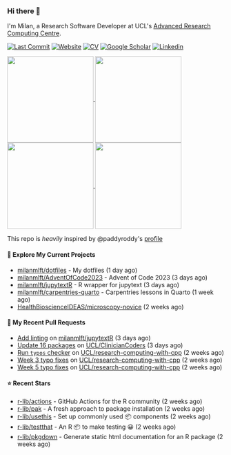### Hi there 👋

I'm Milan, a Research Software Developer at UCL's [Advanced Research Computing
Centre](https://www.ucl.ac.uk/advanced-research-computing/advanced-research-computing-centre).

[![Last Commit](https://img.shields.io/github/last-commit/milanmlft/milanmlft?label=updated)](https://github.com/milanmlft)
[![Website](https://img.shields.io/badge/GitHub%20Pages-222?logo=githubpages&logoColor=fff&style=for-the-badge&style=flat)](https://milanmlft.dev)
[![CV](https://img.shields.io/badge/CV-PDF-pink.svg)](https://milanmlft.dev/uploads/resume.pdf)
[![Google Scholar](https://img.shields.io/badge/Google%20Scholar-4285F4?logo=googlescholar&logoColor=fff&style=for-the-badge&style=flat)](https://scholar.google.com/citations?user=LwW40HQAAAAJ&hl=en)
[![Linkedin](https://img.shields.io/badge/LinkedIn-0A66C2?logo=linkedin&logoColor=fff&style=for-the-badge&style=flat)](http://www.linkedin.com/in/milan-malfait)


<a href="https://github.com/milanmlft/milanmlft#gh-dark-mode-only">
  <img height=200 align="center" src="https://github-readme-stats-paddyroddy.vercel.app/api?username=milanmlft&disable_animations=true&hide_border=true&hide_title=true&include_all_commits=true&rank_icon=github&show=prs_merged,reviews&show_icons=true&theme=tokyonight" />
</a>
<a href="https://github.com/milanmlft/milanmlft#gh-dark-mode-only">
  <img height=200 align="center" src="https://github-readme-stats-paddyroddy.vercel.app/api/top-langs/?username=milanmlft&hide=jupyter%20notebook,html&langs_count=10&layout=compact&theme=tokyonight" />
</a>


<a href="https://github.com/milanmlft/milanmlft#gh-light-mode-only">
  <img height=200 align="center" src="https://github-readme-stats-paddyroddy.vercel.app/api?username=milanmlft&disable_animations=true&hide_border=true&hide_title=true&include_all_commits=true&rank_icon=github&show=prs_merged,reviews&show_icons=true&theme=default" />
</a>
<a href="https://github.com/milanmlft/milanmlft#gh-light-mode-only">
  <img height=200 align="center" src="https://github-readme-stats-paddyroddy.vercel.app/api/top-langs/?username=milanmlft&hide=jupyter%20notebook,html&langs_count=10&layout=compact&theme=default" />
</a>

This repo is _heavily_ inspired by @paddyroddy's [profile](https://github.com/paddyroddy/paddyroddy)

#### 👷 Explore My Current Projects

- [milanmlft/dotfiles](https://github.com/milanmlft/dotfiles) - My dotfiles
  (1 day ago)
- [milanmlft/AdventOfCode2023](https://github.com/milanmlft/AdventOfCode2023) - Advent of Code 2023
  (3 days ago)
- [milanmlft/jupytextR](https://github.com/milanmlft/jupytextR) - R wrapper for jupytext
  (3 days ago)
- [milanmlft/carpentries-quarto](https://github.com/milanmlft/carpentries-quarto) - Carpentries lessons in Quarto
  (1 week ago)
- [HealthBioscienceIDEAS/microscopy-novice](https://github.com/HealthBioscienceIDEAS/microscopy-novice)
  (2 weeks ago)

#### 🔨 My Recent Pull Requests

- [Add linting](https://github.com/milanmlft/jupytextR/pull/7) on [milanmlft/jupytextR](https://github.com/milanmlft/jupytextR)
  (3 days ago)
- [Update 16 packages](https://github.com/UCL/ClinicianCoders/pull/9) on [UCL/ClinicianCoders](https://github.com/UCL/ClinicianCoders)
  (3 days ago)
- [Run `typos` checker](https://github.com/UCL/research-computing-with-cpp/pull/140) on [UCL/research-computing-with-cpp](https://github.com/UCL/research-computing-with-cpp)
  (2 weeks ago)
- [Week 3 typo fixes](https://github.com/UCL/research-computing-with-cpp/pull/139) on [UCL/research-computing-with-cpp](https://github.com/UCL/research-computing-with-cpp)
  (2 weeks ago)
- [Week 5 typo fixes](https://github.com/UCL/research-computing-with-cpp/pull/138) on [UCL/research-computing-with-cpp](https://github.com/UCL/research-computing-with-cpp)
  (2 weeks ago)

#### ⭐ Recent Stars

- [r-lib/actions](https://github.com/r-lib/actions) - GitHub Actions for the R community
  (2 weeks ago)
- [r-lib/pak](https://github.com/r-lib/pak) - A fresh approach to package installation
  (2 weeks ago)
- [r-lib/usethis](https://github.com/r-lib/usethis) - Set up commonly used 📦 components
  (2 weeks ago)
- [r-lib/testthat](https://github.com/r-lib/testthat) - An R 📦 to make testing 😀
  (2 weeks ago)
- [r-lib/pkgdown](https://github.com/r-lib/pkgdown) - Generate static html documentation for an R package
  (2 weeks ago)
